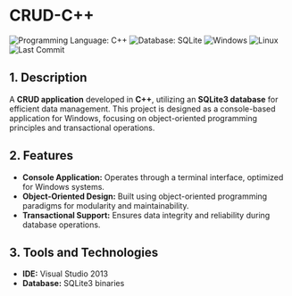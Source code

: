 # CRUD-C++

![Programming Language: C++](https://img.shields.io/badge/C++-darkblue?logo=c%2B%2B)
![Database: SQLite](https://img.shields.io/badge/SQLite-blue?logo=sqlite)
![Windows](https://img.shields.io/badge/Windows-blue?logo=windows) ![Linux](https://img.shields.io/badge/Linux-black?logo=linux&logoColor=yellow)
![Last Commit](https://img.shields.io/github/last-commit/example/crud-c++?color=yellow&logo=github)

## 1. Description
A **CRUD application** developed in **C++**, utilizing an **SQLite3 database** for efficient data management. This project is designed as a console-based application for Windows, focusing on object-oriented programming principles and transactional operations.

## 2. Features
- **Console Application:** Operates through a terminal interface, optimized for Windows systems.
- **Object-Oriented Design:** Built using object-oriented programming paradigms for modularity and maintainability.
- **Transactional Support:** Ensures data integrity and reliability during database operations.

## 3. Tools and Technologies
- **IDE:** Visual Studio 2013
- **Database:** SQLite3 binaries
